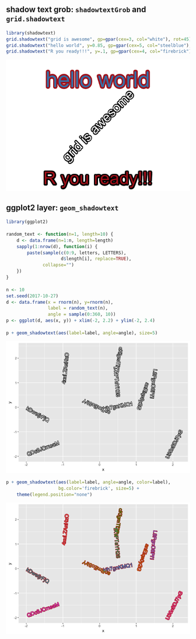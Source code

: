 <!-- README.md is generated from README.Rmd. Please edit that file -->
shadow text grob: `shadowtextGrob` and `grid.shadowtext`
--------------------------------------------------------

``` r
library(shadowtext)
grid.shadowtext("grid is awesome", gp=gpar(cex=3, col="white"), rot=45)
grid.shadowtext("hello world", y=0.85, gp=gpar(cex=5, col="steelblue"), bg.color="firebrick")
grid.shadowtext("R you ready!!!", y=.1, gp=gpar(cex=4, col="firebrick"))
```

![](Figs/unnamed-chunk-2-1.png)

ggplot2 layer: `geom_shadowtext`
--------------------------------

``` r
library(ggplot2)

random_text <- function(n=1, length=10) {
    d <- data.frame(n=1:n, length=length)
    sapply(1:nrow(d), function(i) {
        paste(sample(c(0:9, letters, LETTERS),
                     d$length[i], replace=TRUE),
              collapse="")
    })
}

n <- 10
set.seed(2017-10-27)
d <- data.frame(x = rnorm(n), y=rnorm(n),
                label = random_text(n),
                angle = sample(0:360, 10))
p <- ggplot(d, aes(x, y)) + xlim(-2, 2.2) + ylim(-2, 2.4)

p + geom_shadowtext(aes(label=label, angle=angle), size=5)
```

![](Figs/unnamed-chunk-3-1.png)

``` r
p + geom_shadowtext(aes(label=label, angle=angle, color=label),
                    bg.color='firebrick', size=5) +
    theme(legend.position="none")
```

![](Figs/unnamed-chunk-3-2.png)
